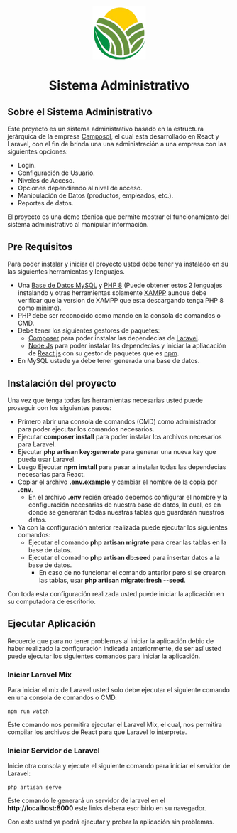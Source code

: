 <p align="center">
    <a href="https://www.camposol.com.pe/" target="_blank">
        <img src="./resources/src/assets/img/Camposol.png" width="120">
    </a>
</p>
<h1 align="center">Sistema Administrativo</h1>

## Sobre el Sistema Administrativo

Este proyecto es un sistema administrativo basado en la estructura jerárquica de la empresa [Camposol](https://www.camposol.com.pe/), el cual esta desarrollado en React y Laravel, con el fin de brinda una una administración a una empresa con las siguientes opciones:

- Login.
- Configuración de Usuario.
- Niveles de Acceso.
- Opciones dependiendo al nivel de acceso.
- Manipulación de Datos (productos, empleados, etc.).
- Reportes de datos.

El proyecto es una demo técnica que permite mostrar el funcionamiento del sistema administrativo al manipular información.

## Pre Requisitos

Para poder instalar y iniciar el proyecto usted debe tener ya instalado en su las siguientes herramientas y lenguajes.

- Una [Base de Datos MySQL](https://www.mysql.com/) y [PHP 8](https://www.php.net/) (Puede obtener estos 2 lenguajes instalando y otras herramientas solamente [XAMPP](https://www.apachefriends.org/es/download.html) aunque debe verificar que la version de XAMPP que esta descargando tenga PHP 8 como minimo).
- PHP debe ser reconocido como mando en la consola de comandos o CMD.
- Debe tener los siguientes gestores de paquetes:
  - [Composer](https://getcomposer.org/) para poder instalar las dependecias de [Laravel](https://laravel.com/).
  - [Node.Js](https://nodejs.org/es/) para poder instalar las dependecias y iniciar la apliacación de [React.js](https://es.reactjs.org/) con su gestor de paquetes que es [npm](https://www.npmjs.com/).
- En MySQL ustede ya debe tener generada una base de datos.

## Instalación del proyecto

Una vez que tenga todas las herramientas necesarias usted puede proseguir con los siguientes pasos:

- Primero abrir una consola de comandos (CMD) como administrador para poder ejecutar los comandos necesarios.
- Ejecutar **composer install** para poder instalar los archivos necesarios para Laravel.
- Ejecutar **php artisan key:generate** para generar una nueva key que pueda usar Laravel.
- Luego Ejecutar **npm install** para pasar a instalar todas las dependecias necesarias para React.
- Copiar el archivo **.env.example** y cambiar el nombre de la copia por **.env**.
  - En el archivo **.env** recién creado debemos configurar el nombre y la configuración necesarias de nuestra base de datos, la cual, es en donde se generarán todas nuestras tablas que guardarán nuestros datos.
- Ya con la configuración anterior realizada puede ejecutar los siguientes comandos:
  - Ejecutar el comando **php artisan migrate** para crear las tablas en la base de datos.
  - Ejecutar el comadno **php artisan db:seed** para insertar datos a la base de datos.
    - En caso de no funcionar el comando anterior pero si se crearon las tablas, usar **php artisan migrate:fresh --seed**.

Con toda esta configuración realizada usted puede iniciar la aplicación en su computadora de escritorio.

## Ejecutar Aplicación

Recuerde que para no tener problemas al iniciar la aplicación debio de haber realizado la configuración indicada anteriormente, de ser así usted puede ejecutar los siguientes comandos para iniciar la aplicación.

### Iniciar Laravel Mix

Para iniciar el mix de Laravel usted solo debe ejecutar el siguiente comando en una consola de comandos o CMD.

    npm run watch
  
Este comando nos permitira ejecutar el Laravel Mix, el cual, nos permitira compilar los archivos de React para que Laravel lo interprete.

### Iniciar Servidor de Laravel

Inicie otra consola y ejecute el siguiente comando para iniciar el servidor de Laravel:

    php artisan serve

Este comando le generará un servidor de laravel en el **http://localhost:8000** este links debera escribirlo en su navegador.

Con esto usted ya podrá ejecutar y probar la aplicación sin problemas.